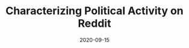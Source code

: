 ---
title: "Characterizing Political Activity on Reddit"
# slug: "anything2vec"
emoji: "🤖"
blurb: "Lead author on this study that uses neural embedding techniques to analyze how political communities on Reddit distorted or mirrored politics at large in during the 2020 US Presidential primaries."
type: "rp"
tags: ["ml","pl"]
link: "<a aria-label='Repo' href='https://github.com/cameron-raymond/Political-Subreddit-Embedding'>Repo</a>"
date: "2020-09-15"
prod: true
---
